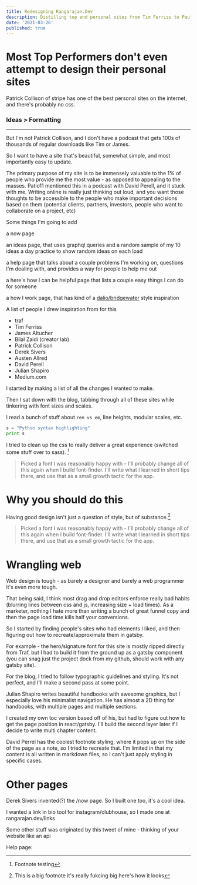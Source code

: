```yaml
---
title: Redesigning Rangarajan.Dev
description: Distilling top end personal sites from Tim Ferriss to Paul Graham
date: '2021-03-26'
published: true
---
```


# Most Top Performers don't even attempt to design their personal sites

Patrick Collison of stripe has one of the best personal sites on the internet, and there's probably no css.

### Ideas > Formatting

***

But I'm not Patrick Collison, and I don't have a podcast that gets 100s of thousands of regular downloads like Tim or James.

So I want to have a site that's beautiful, somewhat simple, and most importantly easy to update.

The primary purpose of my site is to be immensely valuable to the 1% of people who provide me the most value - as opposed to appealing to the masses. Patio11 mentioned this in a podcast with David Perell, and it stuck with me. Writing online is really just thinking out loud, and you want those thoughts to be accessible to the people who make important decisions based on them (potential clients, partners, investors, people who want to collaborate on a project, etc)

Some things I'm going to add

a now page

an ideas page, that uses graphql queries and a random sample of my 10 ideas a day practice to show random ideas on each load

a help page that talks about a couple problems I'm working on, questions I'm dealing with, and provides a way for people to help me out

a here's how I can be helpful page that lists a couple easy things I can do for someone

a how I work page, that has kind of a [dalio/bridgewater](https://bridgewater.com) style inspiration

A list of people I drew inspiration from for this

- traf
- Tim Ferriss
- James Altucher
- Bilal Zaidi (creator lab)
- Patrick Collison
- Derek Sivers
- Austen Allred
- David Perell
- Julian Shapiro
- Medium.com

I started by making a list of all the changes I wanted to make.

Then I sat down with the blog, tabbing through all of these sites while tinkering with font sizes and scales.

I read a bunch of stuff about `rem vs em`, line heights, modular scales, etc.

```python
s = "Python syntax highlighting"
print s
```

I tried to clean up the css to really deliver a great experience (switched some stuff over to sass). [^1]

> Picked a font I was reasonably happy with - I'll probably change all of this again when I build font-finder. I'll write what I learned in short tips there, and use that as a small growth tactic for the app.

# Why you should do this

Having good design isn't just a question of style, but of substance.[^bignote]


> Picked a font I was reasonably happy with - I'll probably change all of this again when I build font-finder. I'll write what I learned in short tips there, and use that as a small growth tactic for the app.

# Wrangling web

Web design is tough - as barely a designer and barely a web programmer it's even more tough. 

That being said, I think most drag and drop editors enforce really bad habits (blurring lines between css and js, increasing size + load times).
As a marketer, nothing I hate more than writing a bunch of great funnel copy and then the page load time kills half your conversions.

So I started by finding people's sites who had elements I liked, and then figuring out how to recreate/approximate them in gatsby.

For example - the hero/signature font for this site is mostly ripped directly from Traf, but I had to build it from the ground up as a gatsby component (you can snag just the project dock from my github, should work with any gatsby site).

For the blog, I tried to follow typographic guidelines and styling. It's not perfect, and I'll make a second pass at some point.

Julian Shapiro writes beautiful handbooks with awesome graphics, but I especially love his minimalist navigation. He has almost a 2D thing for handbooks, with multiple pages and multiple sections.

I created my own toc version based off of his, but had to figure out how to get the page position in react/gatsby. I'll build the second layer later if I decide to write multi chapter content.

David Perrel has the coolest footnote styling, where it pops up on the side of the page as a note, so I tried to recreate that. I'm limited in that my content is all written in markdown files, so I can't just apply styling in specific cases.

# Other pages

Derek Sivers invented(?) the /now page. So I built one too, it's a cool idea.

I wanted a link in bio tool for instagram/clubhouse, so I made one at rangarajan.dev/links

Some other stuff was originated by this tweet of mine - thinking of your website like an api

Help page: 


[^1]: Footnote testing

[^bignote]: This is a big footnote
    it's really fukcing big
    here's how it looks